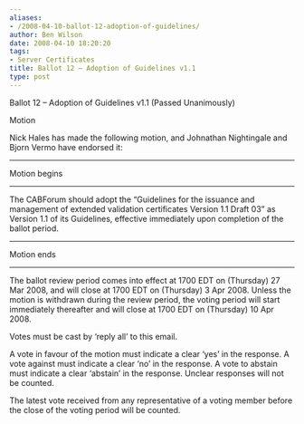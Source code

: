 ```yaml
---
aliases:
- /2008-04-10-ballot-12-adoption-of-guidelines/
author: Ben Wilson
date: 2008-04-10 18:20:20
tags:
- Server Certificates
title: Ballot 12 – Adoption of Guidelines v1.1
type: post
---
```


Ballot 12 – Adoption of Guidelines v1.1 (Passed Unanimously)

Motion

Nick Hales has made the following motion, and Johnathan Nightingale and Bjorn Vermo have endorsed it:

______________________________________________________________________

Motion begins

______________________________________________________________________

The CABForum should adopt the “Guidelines for the issuance and management of extended validation certificates Version 1.1 Draft 03” as Version 1.1 of its Guidelines, effective immediately upon completion of the ballot period.

______________________________________________________________________

Motion ends

______________________________________________________________________

The ballot review period comes into effect at 1700 EDT on (Thursday) 27 Mar 2008, and will close at 1700 EDT on (Thursday) 3 Apr 2008. Unless the motion is withdrawn during the review period, the voting period will start immediately thereafter and will close at 1700 EDT on (Thursday) 10 Apr 2008.

Votes must be cast by ‘reply all’ to this email.

A vote in favour of the motion must indicate a clear ‘yes’ in the response. A vote against must indicate a clear ‘no’ in the response. A vote to abstain must indicate a clear ‘abstain’ in the response. Unclear responses will not be counted.

The latest vote received from any representative of a voting member before the close of the voting period will be counted.